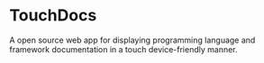 # TouchDocs

A open source web app for displaying programming language and framework documentation in a touch device-friendly manner.
